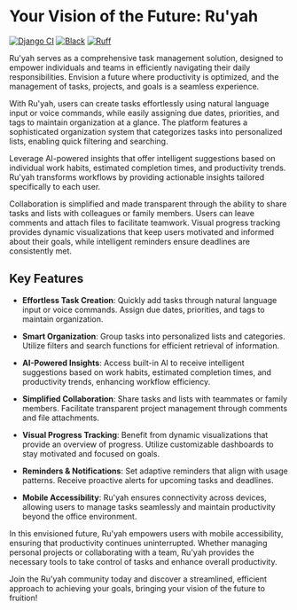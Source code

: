 # **Your Vision of the Future: Ru'yah**

[![Django CI](https://github.com/youzarsiph/task-flow/actions/workflows/django.yml/badge.svg)](https://github.com/youzarsiph/task-flow/actions/workflows/ci.yml)
[![Black](https://github.com/youzarsiph/task-flow/actions/workflows/black.yml/badge.svg)](https://github.com/youzarsiph/task-flow/actions/workflows/black.yml)
[![Ruff](https://github.com/youzarsiph/task-flow/actions/workflows/ruff.yml/badge.svg)](https://github.com/youzarsiph/task-flow/actions/workflows/ruff.yml)

Ru'yah serves as a comprehensive task management solution, designed to empower individuals and teams in efficiently navigating their daily responsibilities. Envision a future where productivity is optimized, and the management of tasks, projects, and goals is a seamless experience.

With Ru'yah, users can create tasks effortlessly using natural language input or voice commands, while easily assigning due dates, priorities, and tags to maintain organization at a glance. The platform features a sophisticated organization system that categorizes tasks into personalized lists, enabling quick filtering and searching.

Leverage AI-powered insights that offer intelligent suggestions based on individual work habits, estimated completion times, and productivity trends. Ru'yah transforms workflows by providing actionable insights tailored specifically to each user.

Collaboration is simplified and made transparent through the ability to share tasks and lists with colleagues or family members. Users can leave comments and attach files to facilitate teamwork. Visual progress tracking provides dynamic visualizations that keep users motivated and informed about their goals, while intelligent reminders ensure deadlines are consistently met.

## Key Features

- **Effortless Task Creation**: Quickly add tasks through natural language input or voice commands. Assign due dates, priorities, and tags to maintain organization.

- **Smart Organization**: Group tasks into personalized lists and categories. Utilize filters and search functions for efficient retrieval of information.

- **AI-Powered Insights**: Access built-in AI to receive intelligent suggestions based on work habits, estimated completion times, and productivity trends, enhancing workflow efficiency.

- **Simplified Collaboration**: Share tasks and lists with teammates or family members. Facilitate transparent project management through comments and file attachments.

- **Visual Progress Tracking**: Benefit from dynamic visualizations that provide an overview of progress. Utilize customizable dashboards to stay motivated and focused on goals.

- **Reminders & Notifications**: Set adaptive reminders that align with usage patterns. Receive proactive alerts for upcoming tasks and deadlines.

- **Mobile Accessibility**: Ru'yah ensures connectivity across devices, allowing users to manage tasks seamlessly and maintain productivity beyond the office environment.

In this envisioned future, Ru'yah empowers users with mobile accessibility, ensuring that productivity continues uninterrupted. Whether managing personal projects or collaborating with a team, Ru'yah provides the necessary tools to take control of tasks and enhance overall productivity.

Join the Ru'yah community today and discover a streamlined, efficient approach to achieving your goals, bringing your vision of the future to fruition!
